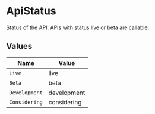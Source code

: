 # ApiStatus

Status of the API. APIs with status live or beta are callable.


## Values

| Name          | Value         |
| ------------- | ------------- |
| `Live`        | live          |
| `Beta`        | beta          |
| `Development` | development   |
| `Considering` | considering   |